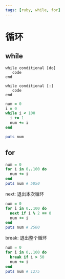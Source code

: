 ```yaml
---
tags: [ruby, while, for]
---
```

# 循环

## while

```
while conditional [do]
   code
end

while conditional [:]
   code
end
```

```ruby
num = 0
i = 0
while i < 100
  i += 1
  num += i
end

puts num
```

## for

```ruby
num = 0
for i in 0..100 do
  num += i
end
puts num # 5050
```

next: 退出本次循环

```ruby
num = 0
for i in 0..100 do
  next if i % 2 == 0
  num += i
end
puts num # 2500
```

break: 退出整个循环

```ruby
num = 0
for i in 0..100 do
  break if i > 50
  num += i
end
puts num # 1275
```



